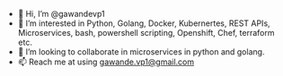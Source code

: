 - 👋 Hi, I’m @gawandevp1
- 👀 I’m interested in Python, Golang, Docker, Kubernertes, REST APIs, Microservices, bash, powershell scripting, Openshift, Chef, terraform etc.
- 💞️ I’m looking to collaborate in microservices in python and golang.
- 📫 Reach me at using gawande.vp1@gmail.com

<!---
gawandevp1/gawandevp1 is a ✨ special ✨ repository because its `README.md` (this file) appears on your GitHub profile.
You can click the Preview link to take a look at your changes.
--->
